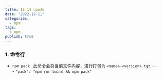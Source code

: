 ```yaml
---
title: 12-11 npmJs
date: "2022-12-11"
categories:
  - npm
tags:
  - npm
publish: true
---
```


### 1. 命令行

- `npm pack ` 此命令会将当前文件内容，进行打包为 `<name>-<version>.tgz` ---- `"pack": "npm run build && npm pack"`
